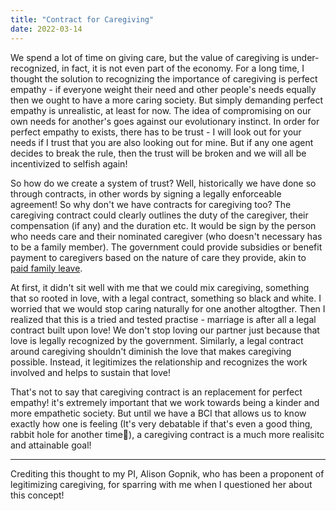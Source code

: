 ```yaml
---
title: "Contract for Caregiving"
date: 2022-03-14
---
```


We spend a lot of time on giving care, but the value of caregiving is under-recognized, in fact, it is not even part of the economy. For a long time, I thought the solution to recognizing the importance of caregiving is perfect empathy - if everyone weight their need and other people's needs equally then we ought to have a more caring society. But  simply demanding perfect empathy is unrealistic, at least for now. The idea of compromising on our own needs for another's goes against our evolutionary instinct. In order for perfect empathy to exists, there has to be trust - I will look out for your needs if I trust that you are also looking out for mine. But if any one agent decides to break the rule, then the trust will be broken and we will all be incentivized to selfish again!

So how do we create a system of trust? Well, historically we have done so through contracts, in other words by signing a legally enforceable agreement! So why don't we have contracts for caregiving too? The caregiving contract could clearly outlines the duty of the caregiver, their compensation (if any) and the duration etc. It would be sign by the person who needs care and their nominated caregiver (who doesn't necessary has to be a family member). The government could provide subsidies or benefit payment to caregivers based on the nature of care they provide, akin to [paid family leave](https://edd.ca.gov/disability/paid-family-leave/). 

At first, it didn't sit well with me that we could mix caregiving, something that so rooted in love, with a legal contract, something so black and white. I worried that we would stop caring naturally for one another altogther. Then I realized that this is a tried and tested practise - marriage is after all a legal contract built upon love! We don't stop loving our partner just because that love is legally recognized by the government. Similarly, a legal contract around caregiving shouldn't diminish the love that makes caregiving possible. Instead, it legitimizes the relationship and recognizes the work involved and helps to sustain that love! 

That's not to say that caregiving contract is an replacement for perfect empathy! it's extremely important that we work towards being a kinder and more empathetic society. But until we have a BCI that allows us to know exactly how one is feeling (It's very debatable if that's even a good thing, rabbit hole for another time🐰), a caregiving contract is a much more realisitc and attainable goal!

---
Crediting this thought to my PI, Alison Gopnik, who has been a proponent of legitimizing caregiving, for sparring with me when I questioned her about this concept!
